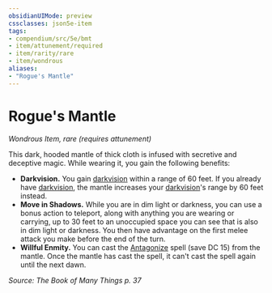```yaml
---
obsidianUIMode: preview
cssclasses: json5e-item
tags:
- compendium/src/5e/bmt
- item/attunement/required
- item/rarity/rare
- item/wondrous
aliases: 
- "Rogue's Mantle"
---
```

# Rogue's Mantle
*Wondrous Item, rare (requires attunement)*  


This dark, hooded mantle of thick cloth is infused with secretive and deceptive magic. While wearing it, you gain the following benefits:

- **Darkvision.** You gain [darkvision](5E2014官方资源/规则/senses.md#darkvision) within a range of 60 feet. If you already have [darkvision](5E2014官方资源/规则/senses.md#darkvision), the mantle increases your [darkvision](5E2014官方资源/规则/senses.md#darkvision)'s range by 60 feet instead.  
- **Move in Shadows.** While you are in dim light or darkness, you can use a bonus action to teleport, along with anything you are wearing or carrying, up to 30 feet to an unoccupied space you can see that is also in dim light or darkness. You then have advantage on the first melee attack you make before the end of the turn.  
- **Willful Enmity.** You can cast the [Antagonize](5E2014官方资源/spells/antagonize-bmt.md) spell (save DC 15) from the mantle. Once the mantle has cast the spell, it can't cast the spell again until the next dawn.  

*Source: The Book of Many Things p. 37*